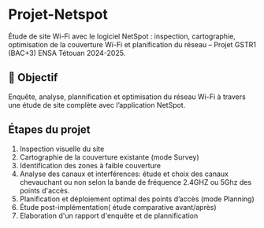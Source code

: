 # Projet-Netspot
Étude de site Wi-Fi avec le logiciel NetSpot : inspection, cartographie, optimisation de la couverture Wi-Fi et planification du réseau – Projet GSTR1 (BAC+3) ENSA Tétouan 2024-2025.

## 📍 Objectif
Enquête, analyse, plannification et optimisation du réseau Wi-Fi à travers une étude de site complète avec l’application NetSpot.

##  Étapes du projet
1. Inspection visuelle du site
2. Cartographie de la couverture existante (mode Survey)
3. Identification des zones à faible couverture
4. Analyse des canaux et interférences: étude et choix des canaux chevauchant ou non selon la bande de fréquence 2.4GHZ ou 5Ghz des points d'accès.
5. Planification et déploiement optimal des points d’accès (mode Planning)
6. Étude post-implémentation( étude comparative avant/après)
7. Elaboration d'un rapport d'enquête et de plannification 


